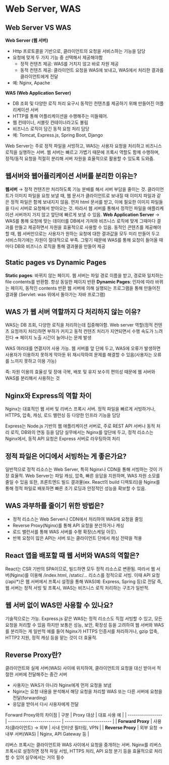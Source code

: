 # Web Server, WAS

## Web Server VS WAS

**Web Server (웹 서버)**

- Http 프로토콜을 기반으로, 클라이언트의 요청을 서비스하는 기능을 담당
- 요청에 맞게 두 가지 기능 중 선택해서 제공해야함
  - 정적 컨텐츠 제공: WAS를 거치지 않고 바로 자원 제공
  - 동적 컨텐츠 제공: 클라이언트 요청을 WAS에 보내고, WAS에서 처리한 결과를 클라이언트에게 전달
- 예: Nginx, Apache

**WAS (Web Application Server)**

- DB 조회 및 다양한 로직 처리 요구시 동적인 컨텐츠를 제공하기 위해 만들어진 어플리케이션 서버
- HTTP를 통해 어플리케이션을 수행해주는 미들웨어.
- 웹 컨테이너, 서블릿 컨테이너라고도 불림
- 비즈니스 로직이 담긴 동적 요청 처리 담당
- 예: Tomcat, Express.js, Spring Boot, Django

Web Server는 주로 정적 파일을 서빙하고, WAS는 사용자 요청을 처리하고 비즈니스 로직을 실행하는 서버. 웹 서버는 빠르고 가볍기 때문에 프록시 역할도 함께 수행하며, 정적/동적 요청을 적절히 분리해 서버 자원을 효율적으로 활용할 수 있도록 도와줌.

## 웹서버와 웹어플리케이션 서버를 분리한 이유는?

**웹서버** → 정적 컨텐츠만 처리하도록 기능 분배를 해서 서버 부담을 줄이는 것.
클라이언트가 이미지 파일을 요청 보낼 때, 웹 문서가 클라이언트로 보내질 때 이미지 파일과 같은 정적 파일은 함께 보내지지 않음.
먼저 html 문서를 받고, 이에 필요한 이미지 파일들을 다시 서버로 요청해서 받아오는 것.
따라서 웹 서버를 통해서 정적인 파일을 애플리케이션 서버까지 가지 않고 앞단에 빠르게 보낼 수 있음.
**Web Application Server** → WAS를 통해 요청에 맞는 데이터를 DB에서 가져와 비즈니스 로직에 맞게 그때마다 결과를 만들고 제공하면서 자원을 효율적으로 사용할 수 있음.
동적인 콘텐츠를 제공해야 할 때, 웹 서버만으로는 사용자가 원하는 요청에 대한 결과값을 모두 미리 만들어 두고 서비스하기에는 자원이 절대적으로 부족. 그렇기 때문에 WAS를 통해 요청이 들어올 때마다 DB와 비즈니스 로직을 통해 결과물을 만들어 제공

## Static pages vs Dynamic Pages

**Static pages**:
바뀌지 않는 페이지. 웹 서버는 파일 경로 이름을 받고, 경로와 일치하는 file contents를 반환함. 항상 동일한 페이지 반환
**Dynamic Pages**:
인자에 따라 바뀌는 페이지, 동적인 contents 반환
웹 서버에 의해 실행되는 프로그램을 통해 만들어진 결과물 (Servlet: was 위에서 돌아가는 자바 프로그램)

## WAS 가 웹 서버 역할까지 다 처리하지 않는 이유?

WAS는 DB 조회, 다양한 로직을 처리하는데 집중해야함. Web server 역할(정적 컨텐츠 요청까지 처리)하면 부하가 커지고 동적 컨텐츠 처리가 지연되면서 수행 속도가 느려진다 ⇒ 페이지 노출 시간이 늘어나는 문제 발생

WAS 여러대를 연결지어 사용 가능. 웹 서버를 앞 단에 두고, WAS에 오류가 발생하면 사용자가 이용하지 못하게 막아둔 뒤 재시작하여 문제를 해결할 수 있음(사용자는 오류를 느끼지 못하고 이용 가능)

즉: 자원 이용의 효율성 및 장애 극복, 배포 및 유지 보수의 편의성 때문에 웹 서버와 WAS를 분리해서 사용하는 것

## Nginx와 Express의 역할 차이

Nginx는 대표적인 웹 서버 및 리버스 프록시 서버. 정적 파일을 빠르게 서빙하거나, HTTPS, 압축, 캐싱, 로드 밸런싱 등 다양한 인프라 기능을 담당

Express는 Node.js 기반의 웹 애플리케이션 서버로, 주로 REST API 서버나 동적 처리 로직, DB와의 연동 등을 담당
실무에서는 Nginx를 앞단에 두고, 정적 리소스는 Nginx에서, 동적 API 요청은 Express 서버로 라우팅하여 처리

## 정적 파일은 어디에서 서빙하는 게 좋은가요?

일반적으로 정적 리소스는 Web Server, 특히 Nginx나 CDN을 통해 서빙하는 것이 가장 효율적. Web Server는 파일 캐싱, 압축, 빠른 응답을 지원하며, WAS 자원 소모를 줄일 수 있음
또한, 프론트엔드 빌드 결과물(ex. React의 build 디렉토리)을 Nginx를 통해 정적 파일로 배포하면
빠른 초기 로딩과 안정적인 성능을 확보할 수 있음.

## WAS 과부하를 줄이기 위한 방법은?

- 정적 리소스는 Web Server나 CDN에서 처리하여 WAS에 요청을 줄임
- Reverse Proxy(Nginx)를 통해 API 요청을 분산하거나 캐싱
- 로드 밸런서를 통해 WAS 서버를 수평 확장(스케일 아웃).
- 반복 요청이 많은 API는 서버 또는 클라이언트 단에서 캐싱 전략을 적용

## React 앱을 배포할 때 웹 서버와 WAS의 역할은?

React는 CSR 기반의 SPA이므로, 빌드하면 모두 정적 리소스로 변환됨. 따라서 웹 서버(Nginx)를 이용해 /index.html, /static/... 리소스를 정적으로 서빙.
이때 API 요청(/api/\*)은 웹 서버에서 프록시 설정을 통해 WAS(예: Express, Spring 등)로 전달
즉, 웹 서버는 정적 서빙 및 프록시, WAS는 비즈니스 로직 처리하는 구조가 일반적.

## 웹 서버 없이 WAS만 사용할 수 있나요?

기술적으로는 가능. Express.js 같은 WAS는 정적 리소스도 직접 서빙할 수 있고, 모든 요청을 처리할 수 있음
하지만 보통은 성능, 보안, 확장성 등을 고려하여 웹 서버와 WAS를 분리하는 게 일반적
예를 들어 Nginx가 HTTPS 인증서를 처리하거나, gzip 압축, HTTP2 지원, 정적 캐싱 등을 맡는 것이 더 효율적.

## Reverse Proxy란?

클라이언트와 실제 서버(WAS) 사이에 위치하여, 클라이언트의 요청을 대신 받아서 적절한 서버에 전달해주는 중간 서버

- 사용자는 WAS가 아니라 Nginx에게 먼저 요청을 보냄
- Nginx는 요청 내용을 분석해서 해당 요청을 처리할 WAS 또는 다른 서버에 요청을 전달(forwarding)
- 응답을 받아서 다시 사용자에게 전달

Forward Proxy와의 차이점
| 구분 | Proxy 대상 | 대표 사용 예 |
| ----------------- | -------------------------- | ----------------------- |
| **Forward Proxy** | 사용자(클라이언트) → 외부 | 사내 인터넷 필터링, VPN |
| **Reverse Proxy** | 외부 요청 → 내부 서버(WAS) | Nginx, API Gateway 등 |

리버스 프록시는 클라이언트와 WAS 사이에서 요청을 중개하는 서버. Nginx를 리버스 프록시로 설정하면 정적 파일 서빙, HTTPS 처리, API 요청 분기 등을 효율적으로 처리할 수 있어 실무에서는 거의 필수
